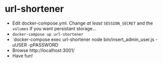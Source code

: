 # url-shortener

* Edit docker-compose.yml. Change *at least* `SESSION_SECRET` and the `volumes` if you want persistant storage...
* `docker-compose up url-shortener`
* `docker-compose exec url-shortener node bin/insert_admin_user.js -uUSER -pPASSWORD
* Browse http://localhost:3001/
* Have fun!
